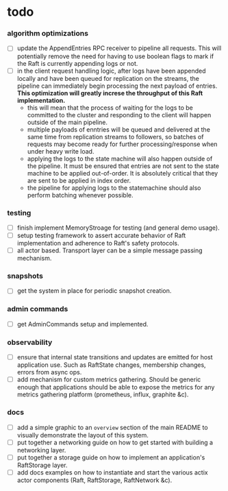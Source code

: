 todo
====
### algorithm optimizations
- [ ] update the AppendEntries RPC receiver to pipeline all requests. This will potentially remove the need for having to use boolean flags to mark if the Raft is currently appending logs or not.
- [ ] in the client request handling logic, after logs have been appended locally and have been queued for replication on the streams, the pipeline can immediately begin processing the next payload of entries. **This optimization will greatly increse the throughput of this Raft implementation.**
    - this will mean that the process of waiting for the logs to be committed to the cluster and responding to the client will happen outside of the main pipeline.
    - multiple payloads of enntries will be queued and delivered at the same time from replication streams to followers, so batches of requests may become ready for further processing/response when under heavy write load.
    - applying the logs to the state machine will also happen outside of the pipeline. It must be ensured that entries are not sent to the state machine to be applied out-of-order. It is absolutely critical that they are sent to be applied in index order.
    - the pipeline for applying logs to the statemachine should also perform batching whenever possible.

### testing
- [ ] finish implement MemoryStroage for testing (and general demo usage).
- [ ] setup testing framework to assert accurate behavior of Raft implementation and adherence to Raft's safety protocols.
- [ ] all actor based. Transport layer can be a simple message passing mechanism.

### snapshots
- [ ] get the system in place for periodic snapshot creation.

### admin commands
- [ ] get AdminCommands setup and implemented.

### observability
- [ ] ensure that internal state transitions and updates are emitted for host application use. Such as RaftState changes, membership changes, errors from async ops.
- [ ] add mechanism for custom metrics gathering. Should be generic enough that applications should be able to expose the metrics for any metrics gathering platform (prometheus, influx, graphite &c).

### docs
- [ ] add a simple graphic to an `overview` section of the main README to visually demonstrate the layout of this system.
- [ ] put together a networking guide on how to get started with building a networking layer.
- [ ] put together a storage guide on how to implement an application's RaftStorage layer.
- [ ] add docs examples on how to instantiate and start the various actix actor components (Raft, RaftStorage, RaftNetwork &c).
